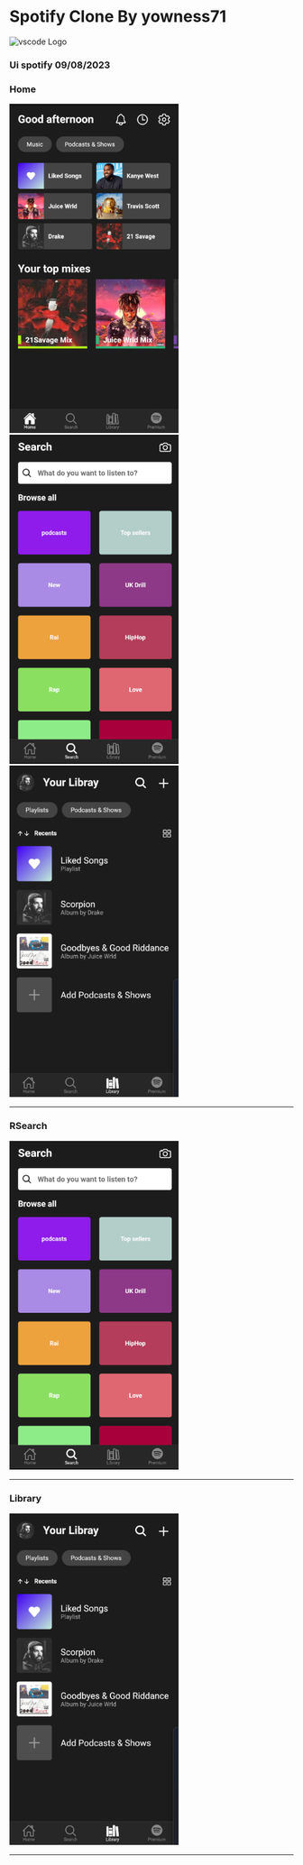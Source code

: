 <h1>Spotify Clone By yowness71</h1>
<img src="https://upload.wikimedia.org/wikipedia/commons/thumb/1/19/Spotify_logo_without_text.svg/1024px-Spotify_logo_without_text.svg.png" alt="vscode Logo" with="50" height="50"/>
<h3> Ui spotify 09/08/2023 </h3>


<h3>Home</h3>
<img src="Screenshot 2023-08-09 011008.png" width="300" /><img src="Screenshot 2023-08-09 011140.png" width="300" /><img src="Screenshot 2023-08-09 011110.png" width="300" />
<hr>
<h3>RSearch</h3>
<img src="Screenshot 2023-08-09 011140.png" width="300" />
<hr>
<h3>Library</h3>
<img src="Screenshot 2023-08-09 011110.png" width="300" />
<hr>

